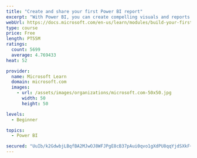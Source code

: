 ```yaml
---
title: "Create and share your first Power BI report"
excerpt: "With Power BI, you can create compelling visuals and reports. In this module, you learn how to use Power BI Desktop to connect to data, build visuals, and create a report that you can share with others in your organization. You then learn how to publish the report to the Power BI service, so that others can see your insights and benefit from your work."
webUrl: https://docs.microsoft.com/en-us/learn/modules/build-your-first-power-bi-report/
type: course
price: Free
length: PT55M
ratings:
  count: 5699
  average: 4.769433
heat: 52

provider:
  name: Microsoft Learn
  domain: microsoft.com
  images:
    - url: /assets/images/organizations/microsoft.com-50x50.jpg
      width: 50
      height: 50

levels:
  - Beginner

topics:
  - Power BI

secured: "UuIb/k2GdwbjLBqfBA2MJwOJ8WFJPgE8cB37pAui0qvo1gXdPU8qqYjdSXkF+q1hNeRDWecRjT+esfskhNY3mwowcdajV5JFzLfFQbbVMPCt6q2iYuIFxl9mHYlhVEf0FQn3UzgEq0az82h5jmLLg2MxH/ikoofHSPMtTs8FB1NdYKPbzpekufnquBpF81u+YuU87/h6LoBuqeb+rxYhKUu8i16AP7zWgRoIGSe9TcN90rPtnvh2uTA5ur9P5D3RnJZXbysUdaE49E8REWaE6L71X2Gw/OqoqqRfjh0ZywFcjArYOnPHCaMNa1Nyjmw+8Zs9CX1s/A4+5Zdz6tIGpaRuI/wILNy6Bw8Mq81qN1jkjooI5K/TUcnG+TkP0tsMBiVQziL/xXl5bRtbYZaeK9gpCjf+doG9wgdRdSA83LM=;crCoNRtDOBAO1Rx+qo9SLA=="
---
```


